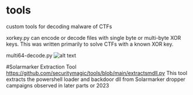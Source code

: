 # tools
custom tools for decoding malware of CTFs

xorkey.py can encode or decode files with single byte or multi-byte XOR keys. This was written primarily to solve CTFs with a known XOR key.

multi64-decode.py
![alt text](https://github.com/securitymagic/images/blob/main/example.JPG?raw=true)

#Solarmarker Extraction Tool
https://github.com/securitymagic/tools/blob/main/extractsmdll.py
This tool extracts the powershell loader and backdoor dll from Solarmarker dropper campaigns observed in later parts or 2023
